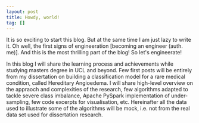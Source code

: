 ```yaml
---
layout: post
title: Howdy, world!
tag: []
---
```


It is so exciting to start this blog. But at the same time I am just lazy to write it. Oh well, the first signs of engineeration [becoming an engineer (auth. me)]. And this is the most thrilling part of the blog! So let's engineerate!

In this blog I will share the learning process and achievements while studying masters degree in UCL and beyond. Few first posts will be entirely from my dissertation on building a classification model for a rare medical condition, called Hereditary Angioedema. I will share high-level overview on the appraoch and complexities of the research, few algorithms adapted to tackle severe class imbalance, Apache PySpark implementation of under-sampling, few code excerpts for visualisation, etc. Hereinafter all the data used to illustrate some of the algorithms will be mock, i.e. not from the real data set used for dissertation research.  
